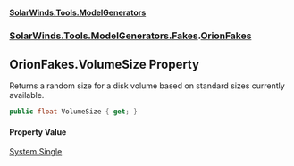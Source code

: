 #### [SolarWinds.Tools.ModelGenerators](index.md 'index')
### [SolarWinds.Tools.ModelGenerators.Fakes](index.md#SolarWinds.Tools.ModelGenerators.Fakes 'SolarWinds.Tools.ModelGenerators.Fakes').[OrionFakes](OrionFakes.md 'SolarWinds.Tools.ModelGenerators.Fakes.OrionFakes')

## OrionFakes.VolumeSize Property

Returns a random size for a disk volume based on standard sizes currently available.

```csharp
public float VolumeSize { get; }
```

#### Property Value
[System.Single](https://docs.microsoft.com/en-us/dotnet/api/System.Single 'System.Single')